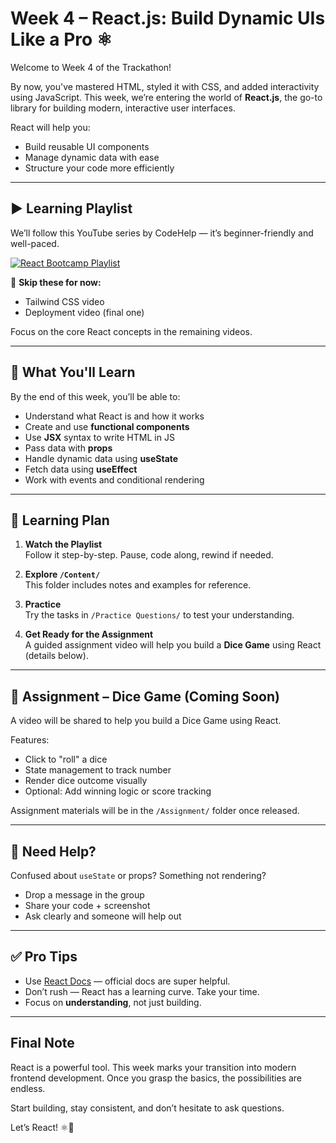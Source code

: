 # Week 4 – React.js: Build Dynamic UIs Like a Pro ⚛️

Welcome to Week 4 of the Trackathon!

By now, you've mastered HTML, styled it with CSS, and added interactivity using JavaScript. This week, we’re entering the world of **React.js**, the go-to library for building modern, interactive user interfaces.

React will help you:
- Build reusable UI components
- Manage dynamic data with ease
- Structure your code more efficiently

---

## ▶️ Learning Playlist

We’ll follow this YouTube series by CodeHelp — it’s beginner-friendly and well-paced.

[![React Bootcamp Playlist](https://img.youtube.com/vi/kRwmnQDiRWk/mqdefault.jpg)](https://youtube.com/playlist?list=PL9i39jUQljInNAIHUnnZhKrYhLbFt5I_6)





📌 **Skip these for now:**
- Tailwind CSS video
- Deployment video (final one)

Focus on the core React concepts in the remaining videos.

---

## 📘 What You'll Learn

By the end of this week, you’ll be able to:

- Understand what React is and how it works
- Create and use **functional components**
- Use **JSX** syntax to write HTML in JS
- Pass data with **props**
- Handle dynamic data using **useState**
- Fetch data using **useEffect**
- Work with events and conditional rendering

---

## 🧠 Learning Plan

1. **Watch the Playlist**  
   Follow it step-by-step. Pause, code along, rewind if needed.

2. **Explore `/Content/`**  
   This folder includes notes and examples for reference.

3. **Practice**  
   Try the tasks in `/Practice Questions/` to test your understanding.

4. **Get Ready for the Assignment**  
   A guided assignment video will help you build a **Dice Game** using React (details below).

---

## 🎲 Assignment – Dice Game (Coming Soon)

A video will be shared to help you build a Dice Game using React.

Features:
- Click to "roll" a dice
- State management to track number
- Render dice outcome visually
- Optional: Add winning logic or score tracking

Assignment materials will be in the `/Assignment/` folder once released.

---

## 💬 Need Help?

Confused about `useState` or props? Something not rendering?

- Drop a message in the group
- Share your code + screenshot
- Ask clearly and someone will help out

---

## ✅ Pro Tips

- Use [React Docs](https://react.dev/learn) — official docs are super helpful.
- Don’t rush — React has a learning curve. Take your time.
- Focus on **understanding**, not just building.

---

## Final Note

React is a powerful tool. This week marks your transition into modern frontend development. Once you grasp the basics, the possibilities are endless.

Start building, stay consistent, and don’t hesitate to ask questions.

Let’s React! ⚛️🚀
